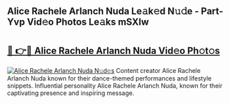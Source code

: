 ## Alice Rachele Arlanch Nuda Le𝚊k𝚎d N𝚞𝚍e - Part-Yvp Vid𝚎o Photos Le𝚊ks mSXIw

# <h2><a href="http://fbbxm0.evod.top/?m=Alice+Rachele+Arlanch+Nuda">🔗 👉🔴 Alice Rachele Arlanch Nuda Vid𝚎o Ph𝚘t𝚘s</a></h2>

[![Alice Rachele Arlanch Nuda N𝚞d𝚎s](https://i.imgur.com/8V9OHl7.gif)](http://fbbxm0.evod.top/?m=Alice+Rachele+Arlanch+Nuda)
Content creator Alice Rachele Arlanch Nuda known for their dance-themed performances and lifestyle snippets. Influential personality Alice Rachele Arlanch Nuda, known for their captivating presence and inspiring message. 
